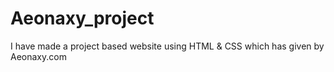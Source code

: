 # Aeonaxy_project
I have made a project based website using HTML &amp; CSS which has given by Aeonaxy.com
